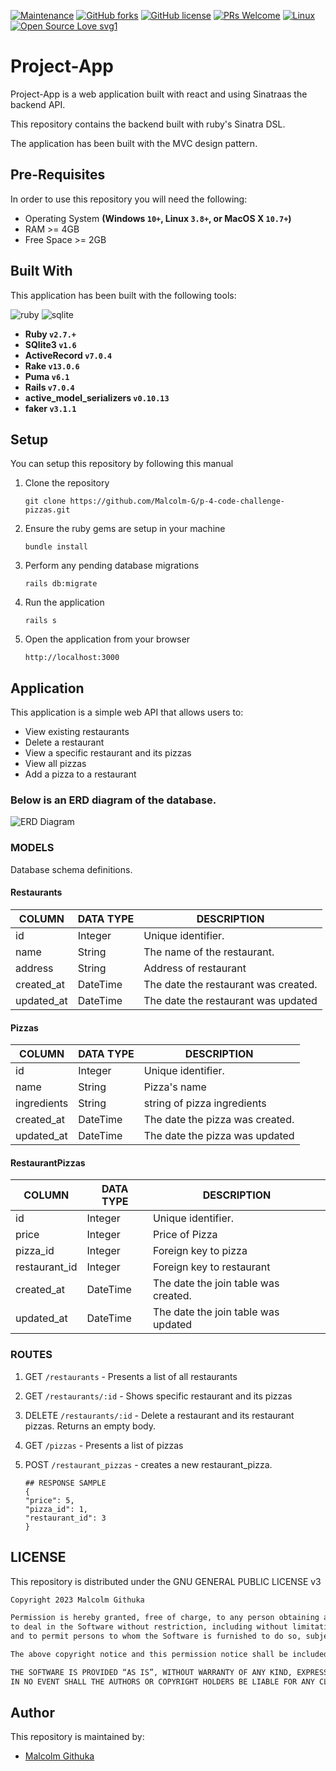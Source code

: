 [![Maintenance](https://img.shields.io/badge/Maintained%3F-yes-green.svg)](https://github.com/Malcolm-G/project-app-backend/graphs/commit-activity)
[![GitHub forks](https://img.shields.io/github/forks/Malcolm-G/project-app-backend.svg?style=social&label=Fork&maxAge=2592000)](https://github.com/Malcolm-G/project-app-backend/network)
[![GitHub license](https://img.shields.io/badge/GNU%20GENERAL%20PUBLIC-icense-green)](https://github.com/Malcolm-G/project-app-backend/blob/main/Licence)
[![PRs Welcome](https://img.shields.io/badge/PRs-welcome-brightgreen.svg?style=flat-square)](http://makeapullrequest.com)
[![Linux](https://svgshare.com/i/Zhy.svg)](https://svgshare.com/i/Zhy.svg)
[![Open Source Love svg1](https://badges.frapsoft.com/os/v1/open-source.svg?v=103)](https://github.com/ellerbrock/open-source-badges/)

# Project-App
Project-App is a web application built with react and using Sinatraas the backend API.

This repository contains the backend built with ruby's Sinatra DSL.

The application has been built with the MVC design pattern.

## Pre-Requisites
In order to use this repository you will need the following:



- Operating System **(Windows `10+`, Linux `3.8+`, or MacOS X `10.7+`)**
- RAM >= 4GB
- Free Space >= 2GB

## Built With
This application has been built with the following tools:

![ruby](https://img.shields.io/badge/Ruby-CC342D?style=for-the-badge&logo=ruby&logoColor=white)
![sqlite](https://img.shields.io/badge/SQLite-07405E?style=for-the-badge&logo=sqlite&logoColor=white)


- **Ruby `v2.7.+`**
- **SQlite3 `v1.6`**
- **ActiveRecord `v7.0.4`**
- **Rake `v13.0.6`**
- **Puma `v6.1`**
- **Rails `v7.0.4`**
- **active_model_serializers `v0.10.13`**
- **faker `v3.1.1`**

## Setup
You can setup this repository by following this manual

1. Clone the repository
    ```{shell}
   git clone https://github.com/Malcolm-G/p-4-code-challenge-pizzas.git
   ```
2. Ensure the ruby gems are setup in your machine
    ```{shell}
   bundle install
   ```
3. Perform any pending database migrations
   ```{shell}
   rails db:migrate
   ```
4. Run the application
    ```{shell}
    rails s
    ```
5. Open the application from your browser
    ```
   http://localhost:3000
   ```
   
## Application
This application is a simple web API that allows users to:

- View existing restaurants
- Delete a restaurant
- View a specific restaurant and its pizzas
- View all pizzas
- Add a pizza to a restaurant
  
### Below is an ERD diagram of the database.

![ERD Diagram](public/images/ERD_screenshot.png)

### MODELS
Database schema definitions.

#### Restaurants

| COLUMN      | DATA TYPE                                       | DESCRIPTION                         | 
|-------------|-------------------------------------------------|-------------------------------------|
| id          | Integer                                         | Unique identifier.                  |
| name       | String                                          | The name of the restaurant.            |
| address | String                                          | Address of restaurant |
| created_at  | DateTime                                        | The date the restaurant was created.      |
| updated_at  | DateTime                                        | The date the restaurant was updated    |


#### Pizzas
| COLUMN        | DATA TYPE | DESCRIPTION                           | 
|---------------|-----------|---------------------------------------|
| id            | Integer   | Unique identifier.                    |
| name     | String    | Pizza's name                     |
| ingredients | String    | string of pizza ingredients |
| created_at  | DateTime                                        | The date the pizza was created.      |
| updated_at  | DateTime                                        | The date the pizza was updated    |

#### RestaurantPizzas
| COLUMN        | DATA TYPE | DESCRIPTION                           | 
|---------------|-----------|---------------------------------------|
| id            | Integer   | Unique identifier.                    |
| price     | Integer    | Price of Pizza                     |
| pizza_id | Integer    | Foreign key to pizza |
| restaurant_id | Integer    | Foreign key to restaurant |
| created_at  | DateTime                                        | The date the join table was created.      |
| updated_at  | DateTime                                        | The date the join table was updated    |


### ROUTES

1. GET `/restaurants` - Presents a list of all restaurants
2. GET `/restaurants/:id` - Shows specific restaurant and its pizzas
3. DELETE `/restaurants/:id` - Delete a restaurant and its restaurant pizzas. Returns an empty body.
4. GET `/pizzas` - Presents a list of pizzas
5. POST `/restaurant_pizzas` - creates a new restaurant_pizza.
   
   ```{json}
   ## RESPONSE SAMPLE
   {
   "price": 5,
   "pizza_id": 1,
   "restaurant_id": 3
   }
   ```

<!-- ![Todo Table](screens/todo_table.png) -->

## LICENSE
This repository is distributed under the GNU GENERAL PUBLIC LICENSE v3

```markdown
Copyright 2023 Malcolm Githuka

Permission is hereby granted, free of charge, to any person obtaining a copy of this software and associated documentation files (the “Software”), 
to deal in the Software without restriction, including without limitation the rights to use, copy, modify, merge, publish, distribute, sublicense, and/or sell copies of the Software, 
and to permit persons to whom the Software is furnished to do so, subject to the following conditions:

The above copyright notice and this permission notice shall be included in all copies or substantial portions of the Software.

THE SOFTWARE IS PROVIDED “AS IS”, WITHOUT WARRANTY OF ANY KIND, EXPRESS OR IMPLIED, INCLUDING BUT NOT LIMITED TO THE WARRANTIES OF MERCHANTABILITY, FITNESS FOR A PARTICULAR PURPOSE AND NONINFRINGEMENT. 
IN NO EVENT SHALL THE AUTHORS OR COPYRIGHT HOLDERS BE LIABLE FOR ANY CLAIM, DAMAGES OR OTHER LIABILITY, WHETHER IN AN ACTION OF CONTRACT, TORT OR OTHERWISE, ARISING FROM, OUT OF OR IN CONNECTION WITH THE SOFTWARE OR THE USE OR OTHER DEALINGS IN THE SOFTWARE.
```

## Author
This repository is maintained by:

- [Malcolm Githuka](https://github.com/Malcolm-G)
